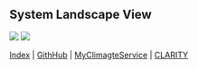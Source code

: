 ## System Landscape View

![](embed:SystemLandscapeView)
![](SystemLandscapeView.svg)

[Index](/) | [GithHub](https://github.com/clarity-h2020/csis-architecture/) | [MyClimagteService](https://myclimateservices.eu/) | [CLARITY](http://clarity-h2020.eu/)